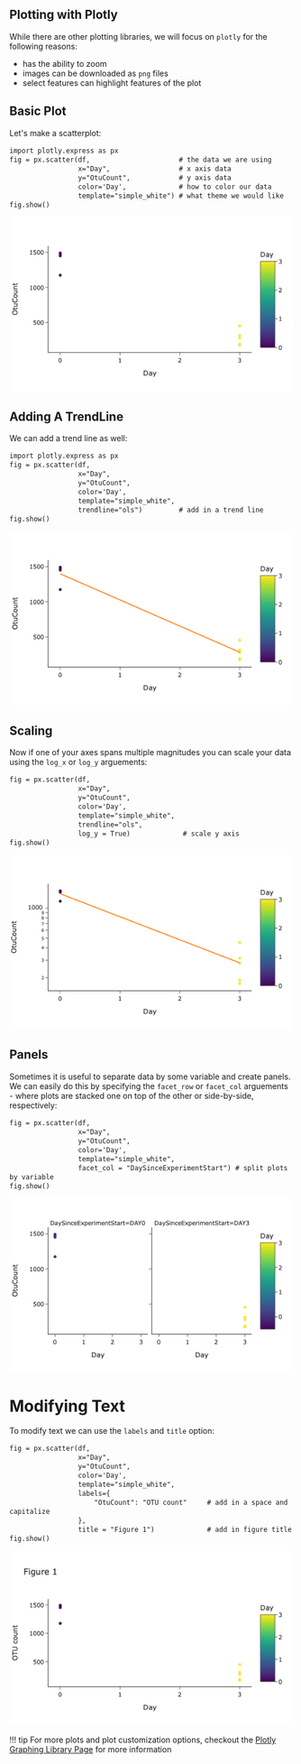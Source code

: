 ## Plotting with Plotly

While there are other plotting libraries, we will focus on `plotly` for the following reasons:

- has the ability to zoom 
- images can be downloaded as `png` files
- select features can highlight features of the plot

## Basic Plot

Let's make a scatterplot:

```
import plotly.express as px
fig = px.scatter(df,                      # the data we are using
                 x="Day",                 # x axis data
                 y="OtuCount",            # y axis data
                 color='Day',             # how to color our data
                 template="simple_white") # what theme we would like
fig.show()
```

![](images/scatterplot.png)

## Adding A TrendLine

We can add a trend line as well:

```
import plotly.express as px
fig = px.scatter(df,
                 x="Day",
                 y="OtuCount",
                 color='Day',
                 template="simple_white",
                 trendline="ols")         # add in a trend line
fig.show()
```

![](images/trend-line.png)

## Scaling

Now if one of your axes spans multiple magnitudes you can scale your data using the `log_x` or `log_y` arguements:

```
fig = px.scatter(df,                                   
                 x="Day",                              
                 y="OtuCount",                          
                 color='Day',                           
                 template="simple_white",
                 trendline="ols",
                 log_y = True)             # scale y axis
fig.show()
```

![](images/scaling.png)

## Panels

Sometimes it is useful to separate data by some variable and create panels. We can easily do this by specifying the `facet_row` or `facet_col` arguements - where plots are stacked one on top of the other or side-by-side, respectively:

```
fig = px.scatter(df,                                   
                 x="Day",                              
                 y="OtuCount",                          
                 color='Day',                           
                 template="simple_white",
                 facet_col = "DaySinceExperimentStart") # split plots by variable
fig.show()
```

![](images/panels.png)

# Modifying Text

To modify text we can use the `labels` and `title` option:

```
fig = px.scatter(df,                                   
                 x="Day",                              
                 y="OtuCount",                          
                 color='Day',                           
                 template="simple_white",
                 labels={                        
                     "OtuCount": "OTU count"     # add in a space and capitalize
                 },
                 title = "Figure 1")             # add in figure title
fig.show()
```

![](images/text.png)

!!! tip
    For more plots and plot customization options, checkout the [Plotly Graphing Library Page](https://plotly.com/python/) for more information
    
